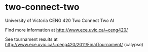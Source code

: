 two-connect-two
===============

University of Victoria CENG 420 Two Connect Two AI

Find more information at http://www.ece.uvic.ca/~ceng420/

See tournament results at http://www.ece.uvic.ca/~ceng420/2011/FinalTournament/
(calypso)
